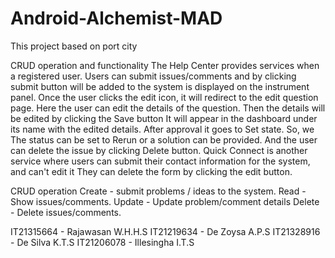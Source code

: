 # Android-Alchemist-MAD
This project based on port city

CRUD operation and functionality
The Help Center provides services when a registered user. Users can submit issues/comments and by clicking submit button will be added to the system
is displayed on the instrument panel. Once the user clicks the edit icon, it will redirect to the edit question page.
Here the user can edit the details of the question. Then the details will be edited by clicking the Save button
It will appear in the dashboard under its name with the edited details. After approval it goes to Set state. So, we
The status can be set to Rerun or a solution can be provided. And the user can delete the issue by clicking Delete
button.
Quick Connect is another service where users can submit their contact information for the system, and can't edit it
They can delete the form by clicking the edit button.

CRUD operation
Create - submit problems / ideas to the system.
Read - Show issues/comments.
Update - Update problem/comment details
Delete - Delete issues/comments.



IT21315664 - Rajawasan W.H.H.S
IT21219634 - De Zoysa A.P.S
IT21328916 - De Silva K.T.S
IT21206078 - Illesingha I.T.S
